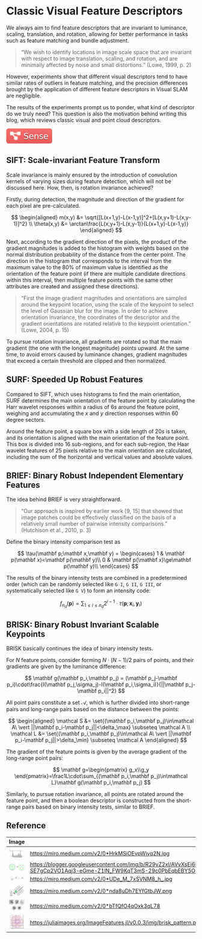 # Classic Visual Feature Descriptors

We always aim to find feature descriptors that are invariant to luminance, scaling, translation, and rotation, allowing for better performance in tasks such as feature matching and bundle adjustment.

> “We wish to identify locations in image scale space that are invariant with respect to image translation, scaling, and rotation, and are minimally affected by noise and small distortions.” (Lowe, 1999, p. 2)

However, experiments show that different visual descriptors tend to have similar rates of outliers in feature matching, and the precision differences brought by the application of different feature descriptors in Visual SLAM are negligible.

<!-- > “The accuracy achieved is similar for SIFT and SURF. In contrast, ORB features turn out to be less accurate and also less reliable: Using ORB, the trajectory estimation failed for two of the nine sequences. This could not be resolved by adapting the parameters of the feature detector to find more keypoints.” (Endres et al., 2012, p. 1695)

> “In general, we see an increased accuracy with a lower speed, as could be expected. SIFT performs best at all speeds, BRIEF mostly performs better than the other binary descriptors. The feature extraction time (see Tab. I), therefore does not seem to significantly affect the accuracy.” (Hartmann et al., 2013, p. 60) -->

<CenteredImg src="https://github.com/ZhangzrJerry/Introduction-to-Mobile-Robotics/raw/main/results/ransac.png" width=60% />

The results of the experiments prompt us to ponder, what kind of descriptor do we truly need? This question is also the motivation behind writing this blog, which reviews classic visual and point cloud descriptors.

<Badges>
	<img src="/public/tags/sense.svg" />
</Badges>

## SIFT: Scale-invariant Feature Transform

Scale invariance is mainly ensured by the introduction of convolution kernels of varying sizes during feature detection, which will not be discussed here. How, then, is rotation invariance achieved?

Firstly, during detection, the magnitude and direction of the gradient for each pixel are pre-calculated.

$$
\begin{aligned}
m(x,y) &= \sqrt{[L(x+1,y)-L(x-1,y)]^2+[L(x,y+1)-L(x,y-1)]^2} \\
\theta(x,y) &= \arctan\frac{L(x,y+1)-L(x,y-1)}{L(x+1,y)-L(x-1,y)}
\end{aligned}
$$

Next, according to the gradient direction of the pixels, the product of the gradient magnitudes is added to the histogram with weights based on the normal distribution probability of the distance from the center point. The direction in the histogram that corresponds to the interval from the maximum value to the 80% of maximum value is identified as the orientation of the feature point (if there are multiple candidate directions within this interval, then multiple feature points with the same other attributes are created and assigned these directions).

<CenteredImg src="/public/posts/visual-feature/1.jpg" width=60% />

> “First the image gradient magnitudes and orientations are sampled around the keypoint location, using the scale of the keypoint to select the level of Gaussian blur for the image. In order to achieve orientation invariance, the coordinates of the descriptor and the gradient orientations are rotated relative to the keypoint orientation.” (Lowe, 2004, p. 15)

To pursue rotation invariance, all gradients are rotated so that the main gradient (the one with the longest magnitude) points upward. At the same time, to avoid errors caused by luminance changes, gradient magnitudes that exceed a certain threshold are clipped and then normalized.

<CenteredImg src="/public/posts/visual-feature/2.png" width=60% />

## SURF: Speeded Up Robust Features

Compared to SIFT, which uses histograms to find the main orientation, SURF determines the main orientation of the feature point by calculating the Harr wavelet responses within a radius of $6s$ around the feature point, weighing and accumulating the $x$ and $y$ direction responses within $60$ degree sectors.

<CenteredImg src="/public/posts/visual-feature/3.jpg" width=60% />

Around the feature point, a square box with a side length of $20s$ is taken, and its orientation is aligned with the main orientation of the feature point. This box is divided into $16$ sub-regions, and for each sub-region, the Haar wavelet features of $25$ pixels relative to the main orientation are calculated, including the sum of the horizontal and vertical values and absolute values.

<CenteredImg src="/public/posts/visual-feature/4.png" width=40% />

## BRIEF: Binary Robust Independent Elementary Features

The idea behind BRIEF is very straightforward.

> “Our approach is inspired by earlier work [9, 15] that showed that image patches could be effectively classified on the basis of a relatively small number of pairwise intensity comparisons.” (Hutchison et al., 2010, p. 3)

Define the binary intensity comparison test as

$$
\tau(\mathbf p;\mathbf x,\mathbf y) = \begin{cases}
1 & \mathbf p(\mathbf x)<\mathbf p(\mathbf y)\\
0 & \mathbf p(\mathbf x)\ge\mathbf p(\mathbf y)\\
\end{cases}
$$

The results of the binary intensity tests are combined in a predetermined order (which can be randomly selected like `G I`, `G II`, `G III`, or systematically selected like `G V`) to form an intensity code:

$$
f_{n_d}(\mathbf p) = \sum_{1\le i\le n_d}2^{i-1}\cdot\tau(\mathbf p;\mathbf x_i,\mathbf y_i)
$$

<CenteredImg src="/public/posts/visual-feature/5.jpg" width=60% />

## BRISK: Binary Robust Invariant Scalable Keypoints

BRISK basically continues the idea of binary intensity tests.

<CenteredImg src="/public/posts/visual-feature/6.png" />

For $N$ feature points, consider forming $N\cdot(N-1)/2$ pairs of points, and their gradients are given by the luminance difference:

$$
\mathbf g(\mathbf p_i,\mathbf p_j) = (\mathbf p_j-\mathbf p_i)\cdot\frac{I(\mathbf p_j,\sigma_j)-I(\mathbf p_i,\sigma_i)}{||\mathbf p_j-\mathbf p_i||^2}
$$

All point pairs constitute a set $\mathcal A$, which is further divided into short-range pairs and long-range pairs based on the distance between the points:

$$
\begin{aligned}
\mathcal S &= \set{(\mathbf p_i,\mathbf p_j)\in\mathcal A\ \vert ||\mathbf p_i-\mathbf p_j||<\delta_\max} \subseteq \mathcal A \\
\mathcal L &= \set{(\mathbf p_i,\mathbf p_j)\in\mathcal A\ \vert ||\mathbf p_i-\mathbf p_j||>\delta_\min} \subseteq \mathcal A
\end{aligned}
$$

The gradient of the feature points is given by the average gradient of the long-range point pairs:

$$
\mathbf g=\begin{pmatrix}
g_x\\g_y
\end{pmatrix}=\frac1L\cdot\sum_{(\mathbf p_i,\mathbf p_j)\in\mathcal L}\mathbf g(\mathbf p_i,\mathbf p_j)
$$

Similarly, to pursue rotation invariance, all points are rotated around the feature point, and then a boolean descriptor is constructed from the short-range pairs based on binary intensity tests, similar to BRIEF.

## Reference

|                  Image                  | Link                                                                                                                                                                                                               |
| :-------------------------------------: | ------------------------------------------------------------------------------------------------------------------------------------------------------------------------------------------------------------------ |
| ![](/public/posts/visual-feature/1.jpg) | https://miro.medium.com/v2/0*HrkMSiOEvpWjyq2N.jpg                                                                                                                                                                  |
| ![](/public/posts/visual-feature/2.png) | https://blogger.googleusercontent.com/img/b/R29vZ2xl/AVvXsEj6keFD3eBZBqtWStykos5pZimIdojq2hIfJJEdOIneS7ssXf2YyNvlkMuVcXK-SE7gCp2VO1Aqj3-eGme-Z1lN_FW9KqT3mS-29c0PbEqbEBY5OonC089GRDemZfn92-W6Mm_OSg/s1600/sift_pic |
| ![](/public/posts/visual-feature/3.jpg) | https://miro.medium.com/v2/0*UDe_M_7xSVNM8_h_.jpg                                                                                                                                                                  |
| ![](/public/posts/visual-feature/4.png) | https://miro.medium.com/v2/0*nda8uDh7EYfGtbJW.png                                                                                                                                                                  |
| ![](/public/posts/visual-feature/5.jpg) | https://miro.medium.com/v2/0*bTfQfO4qOxk3qL78                                                                                                                                                                      |
| ![](/public/posts/visual-feature/6.png) | https://juliaimages.org/ImageFeatures.jl/v0.0.3/img/brisk_pattern.png                                                                                                                                              |
